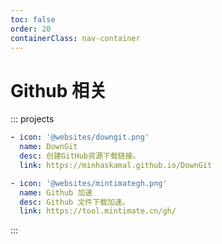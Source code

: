 ```yaml
---
toc: false
order: 20
containerClass: nav-container
---
```


# Github 相关

::: projects

```yaml
- icon: '@websites/downgit.png'
  name: DownGit
  desc: 创建GitHub资源下载链接。
  link: https://minhaskamal.github.io/DownGit

- icon: '@websites/mintimategh.png'
  name: Github 加速
  desc: Github 文件下载加速。
  link: https://tool.mintimate.cn/gh/
```

:::
